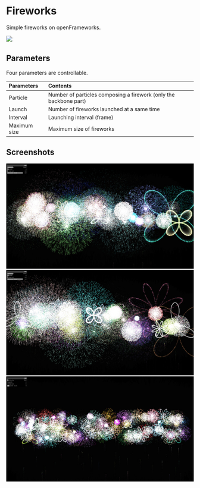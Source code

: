 # Fireworks
Simple fireworks on openFrameworks.

<img src = "img/demo.gif">

## Parameters
Four parameters are controllable.

|Parameters|Contents|
|:---|:---|
|Particle|Number of particles composing a firework (only the backbone part)|
|Launch|Number of fireworks launched at a same time|
|Interval|Launching interval (frame)|
|Maximum size|Maximum size of fireworks|

## Screenshots
<img src = "img/screenshot_01.jpg">

<img src = "img/screenshot_02.jpg">

<img src = "img/screenshot_03.jpg">
